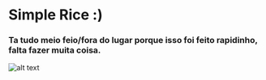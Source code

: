 # Simple Rice :)
### Ta tudo meio feio/fora do lugar porque isso foi feito rapidinho, falta fazer muita coisa.
![alt text](https://github.com/sazukegu/dotfiles/blob/master/rice.png?raw=true)
